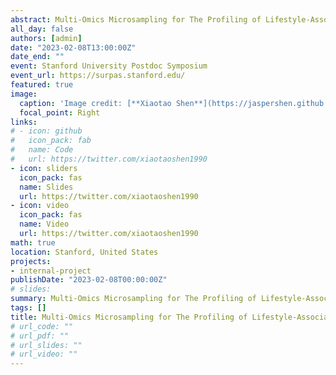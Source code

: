 ```yaml
---
abstract: Multi-Omics Microsampling for The Profiling of Lifestyle-Associated Changes in Health
all_day: false
authors: [admin]
date: "2023-02-08T13:00:00Z"
date_end: ""
event: Stanford University Postdoc Symposium
event_url: https://surpas.stanford.edu/
featured: true
image:
  caption: 'Image credit: [**Xiaotao Shen**](https://jaspershen.github.io/)'
  focal_point: Right
links:
# - icon: github
#   icon_pack: fab
#   name: Code
#   url: https://twitter.com/xiaotaoshen1990
- icon: sliders
  icon_pack: fas
  name: Slides
  url: https://twitter.com/xiaotaoshen1990
- icon: video
  icon_pack: fas
  name: Video
  url: https://twitter.com/xiaotaoshen1990
math: true
location: Stanford, United States
projects:
- internal-project
publishDate: "2023-02-08T00:00:00Z"
# slides: 
summary: Multi-Omics Microsampling for The Profiling of Lifestyle-Associated Changes in Health
tags: []
title: Multi-Omics Microsampling for The Profiling of Lifestyle-Associated Changes in Health
# url_code: ""
# url_pdf: ""
# url_slides: ""
# url_video: ""
---
```


